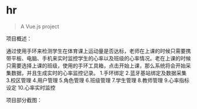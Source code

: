 # hr

> A Vue.js project

项目概述：

通过使用手环来检测学生在体育课上运动量是否达标，老师在上课的时候只需要携带平板、电脑、手机来实时监控学生的心率以及班级的心率情况。老在上课的时候只需要选择上课的班级，使用的手环工具箱，点击开始上课，那么系统将会开始采集数据，并且生成实时的心率监控记录。
   1.手环绑定
   2.蓝牙基站绑定及数据采集
   3.校区管理
   4.用户管理
   5.角色管理
   6.班级管理
   7.学生管理
   8.教师管理
   9.心率指标设定
   10.心率实时监控

项目部分截图：
